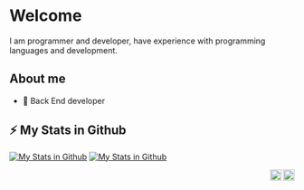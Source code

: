# Welcome 

I am programmer and developer, have experience with programming languages and development.

## About me

- 💼 Back End developer

## ⚡ My Stats in Github

[![My Stats in Github](https://github-readme-stats.vercel.app/api?username=BeerlD&show_icons=true&include_all_commits=true&theme=buefy&hide_border=true "My Stats in Github")](https://github.com/BeerlD)
[![My Stats in Github](https://github-readme-stats.vercel.app/api/top-langs/?username=BeerlD&layout=compact&theme=buefy&hide_border=true "My Stats in Github")](https://github.com/BeerlD)

<a href="https://discord.com/app"><img align="right" alt="BeerD - Discord" width="20px" src="https://img.icons8.com/color/512/discord--v2.png" /></a> <a href="https://www.youtube.com/@tarime6697"><img align="right" alt="BeerD - Youtube Channel" width="20px" src="https://img.icons8.com/color/512/youtube-play.png"/></a>
